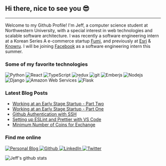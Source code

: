 ## Hi there, nice to see you 😎
---
Welcome to my Github Profile!
I'm Jeff, a computer science student at Northwestern University, with a special interest in web technologies and scalable software architecture.
I was recently a software engineering intern at a Korean Series A e-commerce startup [Fumi](https://team.fumi.co.kr/), and previously at [Esri](https://www.esri.com) & [Knowru](https://www.knowrulimited.com). I will be joining [Facebook](https://www.facebook.com/careers) as a software engineering intern this summer.

### Some of my favorite technologies
<p>
    <img alt="Python" src="https://img.shields.io/badge/-Python-2b6ea3?style=flat-square&logo=Python&logoColor=white" />
    <img alt="React" src="https://img.shields.io/badge/-React-45b8d8?style=flat-square&logo=react&logoColor=white" />
    <img alt="TypeScript" src="https://img.shields.io/badge/-TypeScript-007ACC?style=flat-square&logo=typescript&logoColor=white" />
    <img alt="redux" src="https://img.shields.io/badge/-Redux-764ABC?style=flat-square&logo=redux&logoColor=white" />
    <img alt="git" src="https://img.shields.io/badge/-Git-F05032?style=flat-square&logo=git&logoColor=white" />
    <img alt="Emberjs" src="https://img.shields.io/badge/-Ember-e7613b?style=flat-square&logo=Ember.js&logoColor=white" />
    <img alt="Nodejs" src="https://img.shields.io/badge/-Nodejs-43853d?style=flat-square&logo=Node.js&logoColor=white" />
    <img alt="Django" src="https://img.shields.io/badge/-Django-092e20?style=flat-square&logo=Django&logoColor=white" />
    <img alt="Amazon Web Services" src="https://img.shields.io/badge/-AWS-232F3E?style=flat-square&logo=amazon-aws&logoColor=white" />
    <img alt="Flask" src="https://img.shields.io/badge/-Flask-6D6D6D?style=flat-square&logo=Flask&logoColor=white" />
</p>

### Latest Blog Posts
<!-- BLOG-POST-LIST:START -->
- [Working at an Early Stage Startup - Part Two](https://jeffyang.io/blog/fumi_internship_part_two/)
- [Working at an Early Stage Startup - Part One](https://jeffyang.io/blog/fumi_internship_part_one/)
- [Github Authentication with SSH](https://jeffyang.io/blog/github_ssh_authentication/)
- [Setting up ESLint and Prettier with VS Code](https://jeffyang.io/blog/eslint_prettier_vscode/)
- [Minimum Number of Coins for Exchange](https://jeffyang.io/blog/min_number_of_coins_for_exchange/)
<!-- BLOG-POST-LIST:END -->

### Find me online
<p>
    <a href="https://jeffyang.io" target="_blank">
        <img alt="Personal Blog" src="https://img.shields.io/badge/jeffyang.io-1e1249?&style=for-the-badge&logo=appveyor&logoColor=white" />
    </a>
    <a href="https://github.com/jeffjaehoyang" target="_blank">
        <img alt="Github" src="https://img.shields.io/badge/GitHub-%2312100E.svg?&style=for-the-badge&logo=Github&logoColor=white" />
    </a> 
    <a href="https://www.linkedin.com/in/jaeho-yang" target="_blank">
        <img alt="LinkedIn" src="https://img.shields.io/badge/linkedin-%230077B5.svg?&style=for-the-badge&logo=linkedin&logoColor=white" />
    </a> 
    <a href="https://twitter.com/jjeffyang" target="_blank">
        <img alt="Twitter" src="https://img.shields.io/badge/twitter-%231DA1F2.svg?&style=for-the-badge&logo=twitter&logoColor=white" />
    </a> 
</p>

![Jeff's github stats](https://github-readme-stats.vercel.app/api?username=jeffjaehoyang&hide=stars,contribs&count_private=true&show_icons=true&theme=tokyonight)
